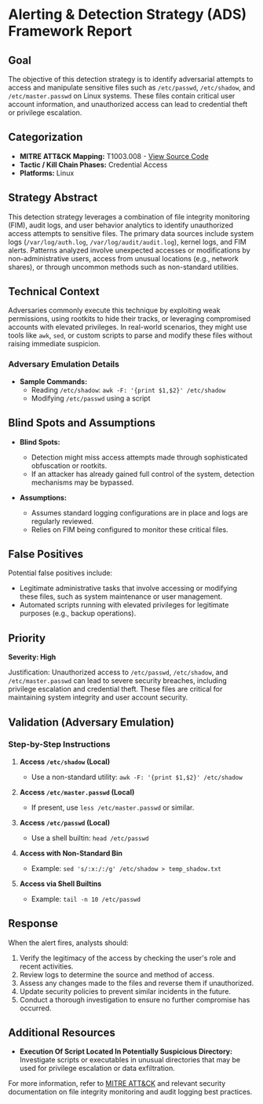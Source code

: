 # Alerting & Detection Strategy (ADS) Framework Report

## Goal
The objective of this detection strategy is to identify adversarial attempts to access and manipulate sensitive files such as `/etc/passwd`, `/etc/shadow`, and `/etc/master.passwd` on Linux systems. These files contain critical user account information, and unauthorized access can lead to credential theft or privilege escalation.

## Categorization
- **MITRE ATT&CK Mapping:** T1003.008 - [View Source Code](https://attack.mitre.org/techniques/T1003/008)
- **Tactic / Kill Chain Phases:** Credential Access
- **Platforms:** Linux

## Strategy Abstract
This detection strategy leverages a combination of file integrity monitoring (FIM), audit logs, and user behavior analytics to identify unauthorized access attempts to sensitive files. The primary data sources include system logs (`/var/log/auth.log`, `/var/log/audit/audit.log`), kernel logs, and FIM alerts. Patterns analyzed involve unexpected accesses or modifications by non-administrative users, access from unusual locations (e.g., network shares), or through uncommon methods such as non-standard utilities.

## Technical Context
Adversaries commonly execute this technique by exploiting weak permissions, using rootkits to hide their tracks, or leveraging compromised accounts with elevated privileges. In real-world scenarios, they might use tools like `awk`, `sed`, or custom scripts to parse and modify these files without raising immediate suspicion.

### Adversary Emulation Details
- **Sample Commands:**
  - Reading `/etc/shadow`: `awk -F: '{print $1,$2}' /etc/shadow`
  - Modifying `/etc/passwd` using a script

## Blind Spots and Assumptions
- **Blind Spots:** 
  - Detection might miss access attempts made through sophisticated obfuscation or rootkits.
  - If an attacker has already gained full control of the system, detection mechanisms may be bypassed.

- **Assumptions:**
  - Assumes standard logging configurations are in place and logs are regularly reviewed.
  - Relies on FIM being configured to monitor these critical files.

## False Positives
Potential false positives include:
- Legitimate administrative tasks that involve accessing or modifying these files, such as system maintenance or user management.
- Automated scripts running with elevated privileges for legitimate purposes (e.g., backup operations).

## Priority
**Severity: High**

Justification: Unauthorized access to `/etc/passwd`, `/etc/shadow`, and `/etc/master.passwd` can lead to severe security breaches, including privilege escalation and credential theft. These files are critical for maintaining system integrity and user account security.

## Validation (Adversary Emulation)
### Step-by-Step Instructions

1. **Access `/etc/shadow` (Local)**
   - Use a non-standard utility: `awk -F: '{print $1,$2}' /etc/shadow`

2. **Access `/etc/master.passwd` (Local)**
   - If present, use `less /etc/master.passwd` or similar.

3. **Access `/etc/passwd` (Local)**
   - Use a shell builtin: `head /etc/passwd`

4. **Access with Non-Standard Bin**
   - Example: `sed 's/:x:/:/g' /etc/shadow > temp_shadow.txt`

5. **Access via Shell Builtins**
   - Example: `tail -n 10 /etc/passwd`

## Response
When the alert fires, analysts should:
1. Verify the legitimacy of the access by checking the user's role and recent activities.
2. Review logs to determine the source and method of access.
3. Assess any changes made to the files and reverse them if unauthorized.
4. Update security policies to prevent similar incidents in the future.
5. Conduct a thorough investigation to ensure no further compromise has occurred.

## Additional Resources
- **Execution Of Script Located In Potentially Suspicious Directory:** Investigate scripts or executables in unusual directories that may be used for privilege escalation or data exfiltration.

For more information, refer to [MITRE ATT&CK](https://attack.mitre.org/techniques/T1003/008) and relevant security documentation on file integrity monitoring and audit logging best practices.